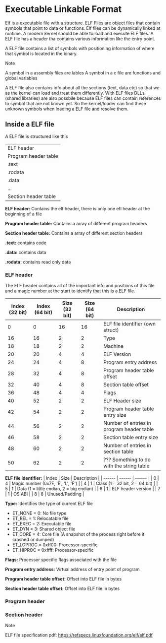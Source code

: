 # Executable Linkable Format
Elf is a executable file with a structure. ELF Files are object files that contain symbols that point to data or functions. 
Elf files can be dynamically linked at runtime. A modern kernel should be able to load and execute ELF files. A ELF file has a header tha contains various information like the entry point.


A ELF file contains a list of symbols with positioning information of where that symbol is located in the binary. 
>[!NOTE]
> A symbol in a assembly files are lables
> A symbol in a c file are functions and global variables


A ELF file also contains info about all the sections (text, data etc) so that we as the kernel can load and treat them differently.
With ELF files DLLs (shared libraries) are also possbile because ELF files can contain references to symbol that are not known yet. So the kernel/loader can find these unknown symbols when loading a ELF file and resolve them.

## Inside a ELF file
A ELF file is structured like this

| |
| ------ |
| ELF header |
| Program header table |
| .text |
| .rodata |
| .data |
| ... |
| Section header table |


**ELF header:** Contains the elf header, there is only one efl header at the beginning of a file


**Program header table:** Contains a array of different program headers


**Section header table:** Contains a array of different section headers


**.text:** contains code


**.data:** contains data


**.rodata:** contains read only data

### ELF header
The ELF header contains all of the important info and positions of this file and a magic number at the start to identify that this is a ELF file. 

| Index (32 bit) | Index (64 bit) | Size (32 bit) | Size (64 bit) | Description |
| ------ | ------ | ------ | ------ | ------ |
| 0 | 0 | 16 | 16 | ELF file identifier (own struct) |
| 16 | 16 | 2 | 2 | Type |
| 18 | 18 | 2 | 2 | Machine |
| 20 | 20 | 4 | 4 | ELF Version |
| 24 | 24 | 4 | 8 | Program entry address |
| 28 | 32 | 4 | 8 | Program header table offset |
| 32 | 40 | 4 | 8 | Section table offset |
| 36 | 48 | 4 | 4 | Flags |
| 40 | 52 | 2 | 2 | ELF Header size |
| 42 | 54 | 2 | 2 | Program header table  entry size |
| 44 | 56 | 2 | 2 | Number of entries in program header table |
| 46 | 58 | 2 | 2 | Section table  entry size |
| 48 | 60 | 2 | 2 | Number of entries in section table |
| 50 | 62 | 2 | 2 | ??? Something to do with the string table |


**ELF file identifier:**
| Index | Size | Description |
| ------ | ------ | ------ |
| 0 | 4 | Magic number (0x7F, 'E', 'L', 'F') |
| 4 | 1 | Class (1 = 32 bit, 2 = 64 bit) |
| 5 | 1 | Data (1 = little endian, 2 = big endian) |
| 6 | 1 | ELF header version |
| 7 | 1 | OS ABI |
| 8 | 8 | Unused/Padding |



**Type:** Identifies the type of current ELF file
- ET_NONE = 0: No file type
- ET_REL = 1: Relocatable file
- ET_EXEC = 2: Executable file
- ET_DYN = 3: Shared object file
- ET_CORE = 4: Core file (A snapshot of the process right before it crashed or dumped)
- ET_LOPROC = 0xff00: Processor-specific
- ET_HIPROC = 0xffff: Processor-specific


**Flags:** Processor specific flags associated with the file


**Program entry address:** Virtual address of entry point of program


**Program header table offset:** Offset into ELF file in bytes


**Section header table offset:** Offset into ELF file in bytes


### Program header

### Section header

>[!NOTE]
>ELF file specification pdf:
>https://refspecs.linuxfoundation.org/elf/elf.pdf